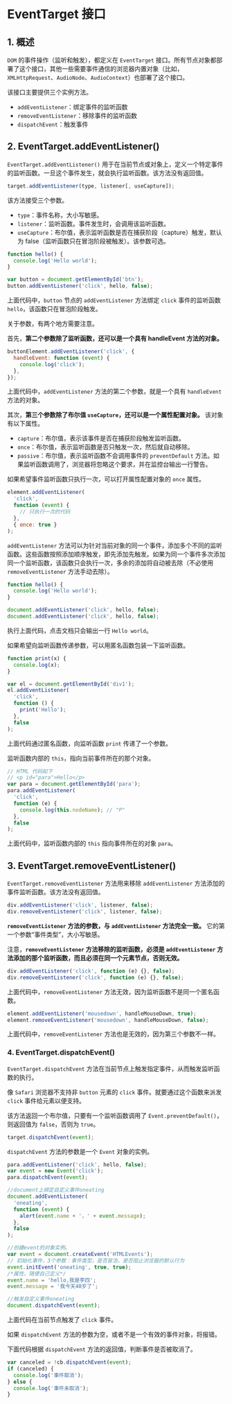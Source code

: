 # EventTarget 接口

## 1. 概述

`DOM` 的事件操作（监听和触发），都定义在 `EventTarget` 接口。所有节点对象都部署了这个接口，其他一些需要事件通信的浏览器内置对象（比如，`XMLHttpRequest`、`AudioNode`、`AudioContext`）也部署了这个接口。

该接口主要提供三个实例方法。

- `addEventListener`：绑定事件的监听函数
- `removeEventListener`：移除事件的监听函数
- `dispatchEvent`：触发事件

## 2. EventTarget.addEventListener()

`EventTarget.addEventListener()` 用于在当前节点或对象上，定义一个特定事件的监听函数。一旦这个事件发生，就会执行监听函数。该方法没有返回值。

```javascript
target.addEventListener(type, listener[, useCapture]);
```

该方法接受三个参数。

- `type`：事件名称，大小写敏感。
- `listener`：监听函数。事件发生时，会调用该监听函数。
- `useCapture`：布尔值，表示监听函数是否在捕获阶段（capture）触发，默认为 false（监听函数只在冒泡阶段被触发）。该参数可选。

```javascript
function hello() {
  console.log('Hello world');
}

var button = document.getElementById('btn');
button.addEventListener('click', hello, false);
```

上面代码中，`button` 节点的 `addEventListener` 方法绑定 `click` 事件的监听函数 `hello`，该函数只在冒泡阶段触发。

关于参数，有两个地方需要注意。

首先，**第二个参数除了监听函数，还可以是一个具有 handleEvent 方法的对象。**

```javascript
buttonElement.addEventListener('click', {
  handleEvent: function (event) {
    console.log('click');
  },
});
```

上面代码中，`addEventListener` 方法的第二个参数，就是一个具有 `handleEvent` 方法的对象。

其次，**第三个参数除了布尔值 `useCapture`，还可以是一个属性配置对象。** 该对象有以下属性。

- `capture`：布尔值，表示该事件是否在捕获阶段触发监听函数。
- `once`：布尔值，表示监听函数是否只触发一次，然后就自动移除。
- `passive`：布尔值，表示监听函数不会调用事件的 `preventDefault` 方法。如果监听函数调用了，浏览器将忽略这个要求，并在监控台输出一行警告。

如果希望事件监听函数只执行一次，可以打开属性配置对象的 `once` 属性。

```javascript
element.addEventListener(
  'click',
  function (event) {
    // 只执行一次的代码
  },
  { once: true }
);
```

`addEventListener` 方法可以为针对当前对象的同一个事件，添加多个不同的监听函数。这些函数按照添加顺序触发，即先添加先触发。如果为同一个事件多次添加同一个监听函数，该函数只会执行一次，多余的添加将自动被去除（不必使用 `removeEventListener` 方法手动去除）。

```javascript
function hello() {
  console.log('Hello world');
}

document.addEventListener('click', hello, false);
document.addEventListener('click', hello, false);
```

执行上面代码，点击文档只会输出一行 `Hello world`。

如果希望向监听函数传递参数，可以用匿名函数包装一下监听函数。

```javascript
function print(x) {
  console.log(x);
}

var el = document.getElementById('div1');
el.addEventListener(
  'click',
  function () {
    print('Hello');
  },
  false
);
```

上面代码通过匿名函数，向监听函数 `print` 传递了一个参数。

监听函数内部的 `this`，指向当前事件所在的那个对象。

```javascript
// HTML 代码如下
// <p id="para">Hello</p>
var para = document.getElementById('para');
para.addEventListener(
  'click',
  function (e) {
    console.log(this.nodeName); // "P"
  },
  false
);
```

上面代码中，监听函数内部的 `this` 指向事件所在的对象 `para`。

## 3. EventTarget.removeEventListener()

`EventTarget.removeEventListener` 方法用来移除 `addEventListener` 方法添加的事件监听函数。该方法没有返回值。

```javascript
div.addEventListener('click', listener, false);
div.removeEventListener('click', listener, false);
```

**`removeEventListener` 方法的参数，与 `addEventListener` 方法完全一致。** 它的第一个参数“事件类型”，大小写敏感。

注意，**`removeEventListener` 方法移除的监听函数，必须是 `addEventListener` 方法添加的那个监听函数，而且必须在同一个元素节点，否则无效。**

```javascript
div.addEventListener('click', function (e) {}, false);
div.removeEventListener('click', function (e) {}, false);
```

上面代码中，`removeEventListener` 方法无效，因为监听函数不是同一个匿名函数。

```javascript
element.addEventListener('mousedown', handleMouseDown, true);
element.removeEventListener('mousedown', handleMouseDown, false);
```

上面代码中，`removeEventListener` 方法也是无效的，因为第三个参数不一样。

### 4. EventTarget.dispatchEvent()

`EventTarget.dispatchEvent` 方法在当前节点上触发指定事件，从而触发监听函数的执行。

像 `Safari` 浏览器不支持非 `button` 元素的 `click` 事件。就要通过这个函数来派发 `click` 事件给元素以便支持。

该方法返回一个布尔值，只要有一个监听函数调用了 `Event.preventDefault()`，则返回值为 `false`，否则为 `true`。

```javascript
target.dispatchEvent(event);
```

`dispatchEvent` 方法的参数是一个 `Event` 对象的实例。

```javascript
para.addEventListener('click', hello, false);
var event = new Event('click');
para.dispatchEvent(event);
```

```javascript
//document上绑定自定义事件oneating
document.addEventListener(
  'oneating',
  function (event) {
    alert(event.name + '，' + event.message);
  },
  false
);

//创建event的对象实例。
var event = document.createEvent('HTMLEvents');
// 初始化事件，3个参数：事件类型，是否冒泡，是否阻止浏览器的默认行为
event.initEvent('oneating', true, true);
/*属性，随便自己定义*/
event.name = 'hello,我是李四';
event.message = '我今天40岁了';

//触发自定义事件oneating
document.dispatchEvent(event);
```

上面代码在当前节点触发了 `click` 事件。

如果 `dispatchEvent` 方法的参数为空，或者不是一个有效的事件对象，将报错。

下面代码根据 `dispatchEvent` 方法的返回值，判断事件是否被取消了。

```javascript
var canceled = !cb.dispatchEvent(event);
if (canceled) {
  console.log('事件取消');
} else {
  console.log('事件未取消');
}
```
